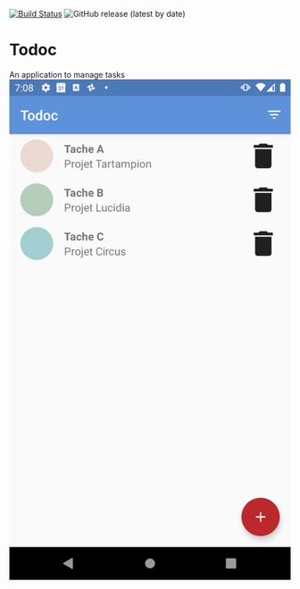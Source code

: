 [![Build Status](https://travis-ci.com/JeremyDufeux/Todoc.svg?branch=master)](https://travis-ci.com/JeremyDufeux/Todoc)
![GitHub release (latest by date)](https://img.shields.io/github/v/release/JeremyDufeux/Todoc)
# Todoc
An application to manage tasks
![Screenshot](/Images/Screenshot_20210102_190842.png "Screenshot")